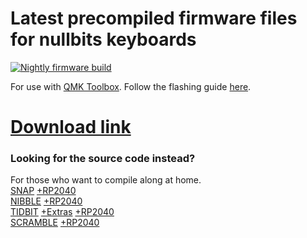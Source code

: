 # Latest precompiled firmware files for nullbits keyboards
[![Nightly firmware build](https://github.com/nullbitsco/firmware/actions/workflows/build-fw.yml/badge.svg)](https://github.com/nullbitsco/firmware/actions/workflows/build-fw.yml)

For use with [QMK Toolbox](https://github.com/qmk/qmk_toolbox/releases). Follow the flashing guide [here](https://github.com/nullbitsco/docs/blob/main/firmware/firmware_flashing.md).
# [Download link](https://github.com/nullbitsco/firmware/releases/tag/latest)

### Looking for the source code instead?
For those who want to compile along at home.  
[SNAP](https://github.com/nullbitsco/snap) [+RP2040](https://github.com/nullbitsco/snap/tree/rp2040_clean)  
[NIBBLE](https://github.com/qmk/qmk_firmware/tree/master/keyboards/nullbitsco/nibble) [+RP2040](https://github.com/jaygreco/qmk_firmware/tree/rp2040_clean/keyboards/nullbitsco/nibble)  
[TIDBIT](https://github.com/qmk/qmk_firmware/tree/master/keyboards/nullbitsco/tidbit) [+Extras](https://github.com/nullbitsco/tidbit) [+RP2040](https://github.com/jaygreco/qmk_firmware/tree/rp2040_clean/keyboards/nullbitsco/tidbit)  
[SCRAMBLE](https://github.com/qmk/qmk_firmware/tree/master/keyboards/nullbitsco/scramble) [+RP2040](https://github.com/jaygreco/qmk_firmware/tree/rp2040_clean/keyboards/nullbitsco/scramble)
